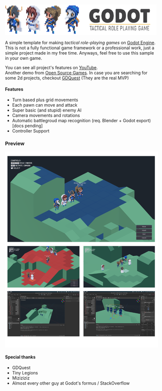 ![banner](./docs/banner.png)
 
A simple template for making <i>tactical role-playing games</i> on [Godot Engine](https://godotengine.org/).
This is not a fully functional game framework or a professional work, just a simple project made in my free time. 
Anyways, feel free to use this sample in your own game. 

You can see all project's features on [YouTube](https://www.youtube.com/watch?v=j0ov4zGUp68).<br/>
Another demo from [Open Source Games](https://www.youtube.com/watch?v=-AY6KEdX_3E).
In case you are searching for some 2d projects, checkout [GDQuest](https://github.com/GDQuest/godot-2d-tactical-rpg-movement) (They are the real MVP)

#### Features

- Turn based plus grid movements
- Each pawn can move and attack
- Super basic (and stupid) enemy AI
- Camera movements and rotations
- Automatic battlegroud map recognition (req. Blender + Godot export) [docs pending]
- Controller Support

### Preview
![preview](./docs/preview.png)

#### Special thanks

- GDQuest
- Tiny Legions
- Miziziziz
- Almost every other guy at Godot's formus / StackOverflow
